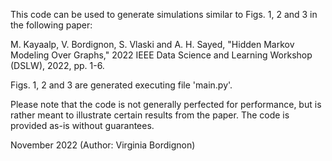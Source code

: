 This code can be used to generate simulations similar to Figs. 1, 2 and 3 in the following paper:

M. Kayaalp, V. Bordignon, S. Vlaski and A. H. Sayed, "Hidden Markov Modeling Over Graphs," 2022 IEEE Data Science and Learning Workshop (DSLW), 2022, pp. 1-6.

Figs. 1, 2 and 3 are generated executing file 'main.py'.

Please note that the code is not generally perfected for performance, but is rather meant to illustrate certain results from the paper. The code is provided as-is without guarantees.

November 2022 (Author: Virginia Bordignon)

